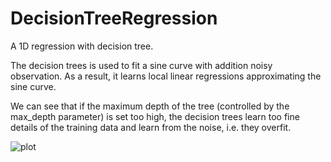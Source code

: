 # DecisionTreeRegression

A 1D regression with decision tree.

The decision trees is used to fit a sine curve with addition noisy observation. As a result, it learns local linear regressions approximating the sine curve.

We can see that if the maximum depth of the tree (controlled by the max_depth parameter) is set too high, the decision trees learn too fine details of the training data and learn from the noise, i.e. they overfit.

![plot](https://user-images.githubusercontent.com/82667439/120518922-ef22c780-c386-11eb-9f86-3c493e7174c1.jpg)

